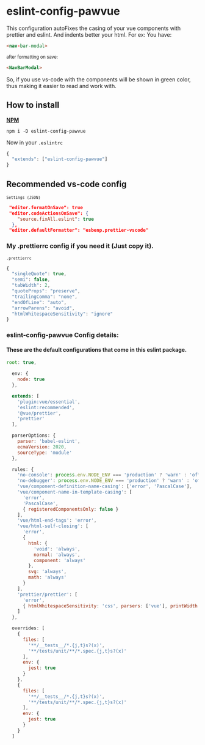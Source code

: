 # eslint-config-pawvue
This configuration autoFixes the casing of your vue components with prettier and eslint. And indents better your html.
For ex: You have:
```html
<nav-bar-modal>
```
<sup>after formatting on save: </sup>
```html
<NavBarModal>
```
So, if you use vs-code with the components will be shown in green color, thus making it easier to read and work with.

## How to install
[**NPM**](https://www.npmjs.com/package/eslint-config-pawvue)
```console
npm i -D eslint-config-pawvue
```

Now in your `.eslintrc`
```js
{
  "extends": ["eslint-config-pawvue"]
}
```

## Recommended vs-code config


<sup>`Settings (JSON)`</sup>
```json  
 "editor.formatOnSave": true
 "editor.codeActionsOnSave": {
    "source.fixAll.eslint": true
  },
 "editor.defaultFormatter": "esbenp.prettier-vscode"
```

### My .prettierrc config if you need it (Just copy it).

<sup>`.prettierrc`</sup>
```js
{
  "singleQuote": true,
  "semi": false,
  "tabWidth": 2,
  "quoteProps": "preserve",
  "trailingComma": "none",
  "endOfLine": "auto",
  "arrowParens": "avoid",
  "htmlWhitespaceSensitivity": "ignore"
}

```

### eslint-config-pawvue Config details:
#### These are the default configurations that come in this eslint package.

```js
root: true,

  env: {
    node: true
  },

  extends: [
    'plugin:vue/essential',
    'eslint:recommended',
    '@vue/prettier',
    'prettier'
  ],

  parserOptions: {
    parser: 'babel-eslint',
    ecmaVersion: 2020,
    sourceType: 'module'
  },

  rules: {
    'no-console': process.env.NODE_ENV === 'production' ? 'warn' : 'off',
    'no-debugger': process.env.NODE_ENV === 'production' ? 'warn' : 'off',
    'vue/component-definition-name-casing': ['error', 'PascalCase'],
    'vue/component-name-in-template-casing': [
      'error',
      'PascalCase',
      { registeredComponentsOnly: false }
    ],
    'vue/html-end-tags': 'error',
    'vue/html-self-closing': [
      'error',
      {
        html: {
          'void': 'always',
          normal: 'always',
          component: 'always'
        },
        svg: 'always',
        math: 'always'
      }
    ],
    'prettier/prettier': [
      'error',
      { htmlWhitespaceSensitivity: 'css', parsers: ['vue'], printWidth: 80 }
    ]
  },

  overrides: [
    {
      files: [
        '**/__tests__/*.{j,t}s?(x)',
        '**/tests/unit/**/*.spec.{j,t}s?(x)'
      ],
      env: {
        jest: true
      }
    },
    {
      files: [
        '**/__tests__/*.{j,t}s?(x)',
        '**/tests/unit/**/*.spec.{j,t}s?(x)'
      ],
      env: {
        jest: true
      }
    }
  ]
```
